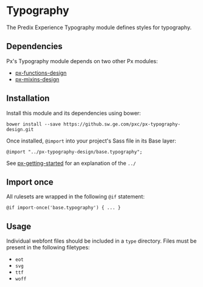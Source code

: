 # Typography

The Predix Experience Typography module defines styles for typography.

## Dependencies

Px's Typography module depends on two other Px modules:

* [px-functions-design](https://github.sw.ge.com/pxc/px-functions-design)
* [px-mixins-design](https://github.sw.ge.com/pxc/px-mixins-design)

## Installation

Install this module and its dependencies using bower:

    bower install --save https://github.sw.ge.com/pxc/px-typography-design.git

Once installed, `@import` into your project's Sass file in its Base layer:

    @import "../px-typography-design/base.typography";

See [px-getting-started](https://github.sw.ge.com/pxc/px-getting-started#a-note-about-relative-import-paths) for an explanation of the `../`

## Import once

All rulesets are wrapped in the following `@if` statement:

    @if import-once('base.typography') { ... }

## Usage

Individual webfont files should be included in a `type` directory. Files must be present in the following filetypes:

* `eot`
* `svg`
* `ttf`
* `woff`
